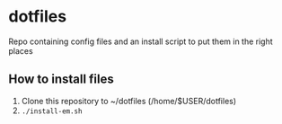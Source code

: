 # dotfiles

Repo containing config files and an install script to put them in the right places

## How to install files

1. Clone this repository to ~/dotfiles (/home/$USER/dotfiles)
1. `./install-em.sh`

